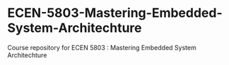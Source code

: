 # ECEN-5803-Mastering-Embedded-System-Architechture
Course repository for ECEN 5803 : Mastering Embedded System Architechture
